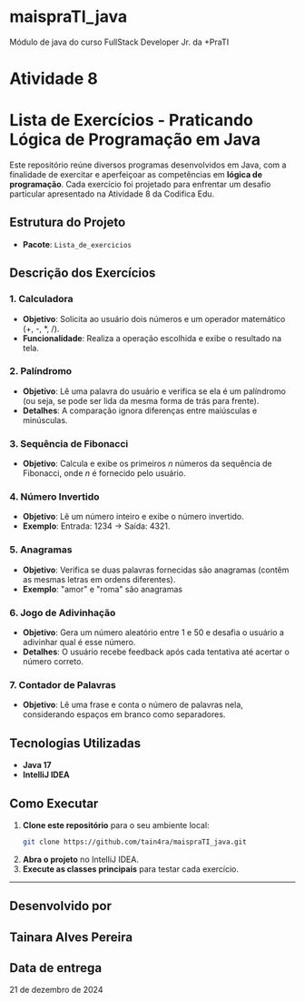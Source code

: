 # maispraTI_java
Módulo de java do curso FullStack Developer Jr. da +PraTI

# Atividade 8
# Lista de Exercícios - Praticando Lógica de Programação em Java

Este repositório reúne diversos programas desenvolvidos em Java, com a finalidade de exercitar e aperfeiçoar as competências em **lógica de programação**. Cada exercício foi projetado para enfrentar um desafio particular apresentado na Atividade 8 da Codifica Edu.

## Estrutura do Projeto

- **Pacote**: `Lista_de_exercicios`

## Descrição dos Exercícios

### 1. **Calculadora**
- **Objetivo**: Solicita ao usuário dois números e um operador matemático (+, -, *, /).
- **Funcionalidade**: Realiza a operação escolhida e exibe o resultado na tela.

### 2. **Palíndromo**
- **Objetivo**: Lê uma palavra do usuário e verifica se ela é um palíndromo (ou seja, se pode ser lida da mesma forma de trás para frente).
- **Detalhes**: A comparação ignora diferenças entre maiúsculas e minúsculas.

### 3. **Sequência de Fibonacci**
- **Objetivo**: Calcula e exibe os primeiros *n* números da sequência de Fibonacci, onde *n* é fornecido pelo usuário.

### 4. **Número Invertido**
- **Objetivo**: Lê um número inteiro e exibe o número invertido.
- **Exemplo**: Entrada: 1234 → Saída: 4321.

### 5. **Anagramas**
- **Objetivo**: Verifica se duas palavras fornecidas são anagramas (contêm as mesmas letras em ordens diferentes).
- **Exemplo**: "amor" e "roma" são anagramas

### 6. **Jogo de Adivinhação**
- **Objetivo**: Gera um número aleatório entre 1 e 50 e desafia o usuário a adivinhar qual é esse número.
- **Detalhes**: O usuário recebe feedback após cada tentativa até acertar o número correto.

### 7. **Contador de Palavras**
- **Objetivo**: Lê uma frase e conta o número de palavras nela, considerando espaços em branco como separadores.


## Tecnologias Utilizadas

- **Java 17**
- **IntelliJ IDEA**


## Como Executar

1. **Clone este repositório** para o seu ambiente local:
   ```bash
   git clone https://github.com/tain4ra/maispraTI_java.git

2. **Abra o projeto** no IntelliJ IDEA.
3. **Execute as classes principais** para testar cada exercício.
---
## Desenvolvido por
Tainara Alves Pereira
---
## Data de entrega
21 de dezembro de 2024
